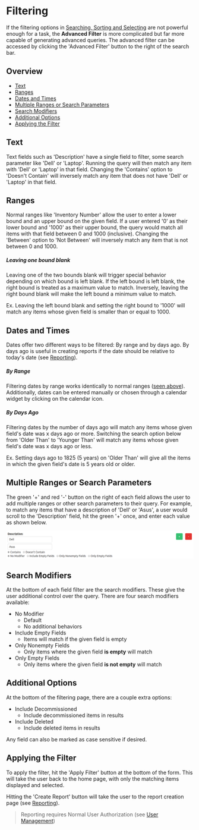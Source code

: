 # Filtering

If the filtering options in [Searching, Sorting and Selecting](searching,%20sorting%20and%20selecting.md) are not powerful enough for a task, the **Advanced Filter** is more complicated but far more capable of generating advanced queries. The advanced filter can be accessed by clicking the 'Advanced Filter' button to the right of the search bar.

## Overview

* [Text](#text)
* [Ranges](#ranges)
* [Dates and Times](#dates)
* [Multiple Ranges or Search Parameters](#multiple)
* [Search Modifiers](#modifiers)
* [Additional Options](#options)
* [Applying the Filter](#apply)

## Text <a name='text'></a>

Text fields such as 'Description' have a single field to filter, some search parameter like 'Dell' or 'Laptop'. Running the query will then match any item with 'Dell' or 'Laptop' in that field. Changing the 'Contains' option to 'Doesn't Contain' will inversely match any item that does not have 'Dell' or 'Laptop' in that field.

## Ranges <a name='ranges'></a>

Normal ranges like 'Inventory Number' allow the user to enter a lower bound and an upper bound on the given field. If a user entered '0' as their lower bound and '1000' as their upper bound, the query would match all items with that field between 0 and 1000 (inclusive). Changing the 'Between' option to 'Not Between' will inversely match any item that is not between 0 and 1000.

##### Leaving one bound blank

Leaving one of the two bounds blank will trigger special behavior depending on which bound is left blank. If the left bound is left blank, the right bound is treated as a maximum value to match. Inversely, leaving the right bound blank will make the left bound a minimum value to match.

Ex. Leaving the left bound blank and setting the right bound to '1000' will match any items whose given field is smaller than or equal to 1000.

## Dates and Times <a name='dates'></a>

Dates offer two different ways to be filtered: By range and by days ago. By days ago is useful in creating reports if the date should be relative to today's date (see [Reporting](reporting.md)).

##### By Range

Filtering dates by range works identically to normal ranges ([seen above](#ranges)). Additionally, dates can be entered manually or chosen through a calendar widget by clicking on the calendar icon.

##### By Days Ago

Filtering dates by the number of days ago will match any items whose given field's date was x days ago or more. Switching the search option below from 'Older Than' to 'Younger Than' will match any items whose given field's date was x days ago or less.

Ex. Setting days ago to 1825 (5 years) on 'Older Than' will give all the items in which the given field's date is 5 years old or older.

## Multiple Ranges or Search Parameters <a name='multiple'></a>

The green '+' and red '-' button on the right of each field allows the user to add multiple ranges or other search parameters to their query. For example, to match any items that have a description of 'Dell' or 'Asus', a user would scroll to the 'Description' field, hit the green '+' once, and enter each value as shown below.

![Example of Filtering](img/FilterExample.png)

## Search Modifiers <a name='modifiers'></a>

At the bottom of each field filter are the search modifiers. These give the user additional control over the query. There are four search modifiers available:

* No Modifier
  * Default
  * No additional behaviors
* Include Empty Fields
  * Items will match if the given field is empty
* Only Nonempty Fields
  * Only items where the given field **is empty** will match
* Only Empty Fields
  * Only items where the given field **is not empty** will match

## Additional Options <a name='options'></a>

At the bottom of the filtering page, there are a couple extra options:

* Include Decommissioned
  * Include decommissioned items in results
* Include Deleted
  * Include deleted items in results

Any field can also be marked as case sensitive if desired.

## Applying the Filter <a name='apply'></a>

To apply the filter, hit the 'Apply Filter' button at the bottom of the form. This will take the user back to the home page, with only the matching items displayed and selected.

Hitting the 'Create Report' button will take the user to the report creation page (see [Reporting](reporting.md)).

> Reporting requires Normal User Authorization (see [User Management](user%20management.md))

